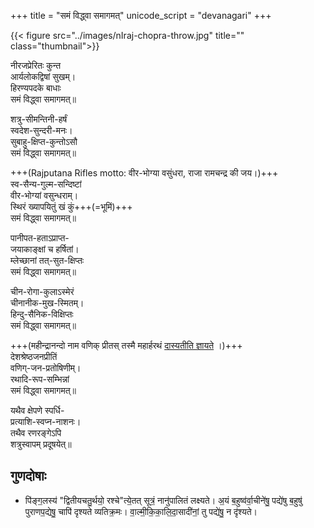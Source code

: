 +++
title = "समं विद्ध्वा समागमत्"
unicode_script = "devanagari"
+++

{{< figure src="../images/nIraj-chopra-throw.jpg" title="" class="thumbnail">}}


नीरजप्रेरितः कुन्त  
आर्यलोकद्विषां सुखम्।  
हिरण्यपदके बाधाः  
समं विद्ध्वा समागमत्॥

शत्रु-सीमन्तिनी-हर्षं  
स्वदेश-सुन्दरी-मनः।  
सुबाहु-क्षिप्त-कुन्तोऽसौ  
समं विद्ध्वा समागमत्॥

+++(Rajputana Rifles motto: वीर-भोग्या वसुंधरा, राजा रामचन्द्र की जय।)+++  
स्व-सैन्य-गुल्म-सन्दिष्टां  
वीर-भोग्यां वसुन्धराम्।  
स्थिरं ख्यापयितुं खं कुं+++(=भूमिं)+++  
समं विद्ध्वा समागमत्॥

पानीपत-हताऽप्राप्त-  
जयाकाङ्क्षां च हर्षितां।  
म्लेच्छानां तत्-सुत-क्षिप्तः  
समं विद्ध्वा समागमत्॥

चीन-रोगा-कुलाऽस्मेरं  
चीनानीक-मुख-स्मितम्।  
हिन्दु-सैनिक-विक्षिप्तः  
समं विद्ध्वा समागमत्॥


+++(महीन्द्रानन्दो नाम वणिक् प्रीतस् तस्मै महार्हरथं [दास्यतीति ज्ञायते](https://twitter.com/anandmahindra/status/1423983380253790208) ।)+++  
देशश्रेष्ठजनप्रीतिं  
वणिग्-जन-प्रतोषिणीम्।  
रथादि-रूप-सम्भिन्नां  
समं विद्ध्वा समागमत्॥

यथैव क्षेपणे स्पर्धि-  
प्रत्याशि-स्वप्न-नाशनः।  
तथैव रणरङ्गेऽपि  
शत्रुस्वापम् प्रदूषयेत्॥ 


## गुणदोषाः
- पि॑ङ्ग॒लस्य॑ "द्वितीयचतु॒र्थयो॒ रश्चे"त्ये॒तत् सूत्रं॒ नानु॑पालितं लक्ष्यते। अ॒यं ब॒हुष्व॑र्वा॒चीने॑षु॒ पद्ये॑षु ब॒हुषु॑ पुराणप॒द्येषु॒ चापि॑ दृश्यते व्यतिक्र॒मः। वा॒ल्मी॒कि॒का॒लि॒दा॒सादी॑नां॒ तु पद्ये॑षु॒ न दृ॑श्यते।
